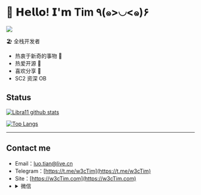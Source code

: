 # 🥳 𝗛𝗲𝗹𝗹𝗼! 𝗜'𝗺 Tim ٩(๑>◡<๑)۶

[![](https://img.shields.io/badge/-@w3cTim-%23181717?style=flat-square&logo=github)](https://github.com/w3cTim)

🏖 全栈开发者

- 热衷于新奇的事物 🤩 
- 热爱开源 🌈
- 喜欢分享 🧐
- SC2 资深 OB 
 
## Status

[![Libra11 github stats](https://github-readme-stats.vercel.app/api?username=w3cTim&count_private=true&show_icons=true&theme=radical)](https://github.com/w3cTim)

[![Top Langs](https://github-readme-stats.vercel.app/api/top-langs/?username=w3cTim&theme=radical)](https://github.com/w3cTim)

---


## Contact me

- Email：[luo.tian@live.cn](mailto:luo.tian@live.cn)
- Telegram：[https://t.me/w3cTim](https://t.me/w3cTim)
- Site：[https://w3cTim.com](https://w3cTim.com)
- <details id="about--WeChat">
   <summary>微信</summary>
  <img alt="Are you 18" title="Are you 18" src="https://webstack.oss-cn-shenzhen.aliyuncs.com/blog/20200803144805.png">
</details>
